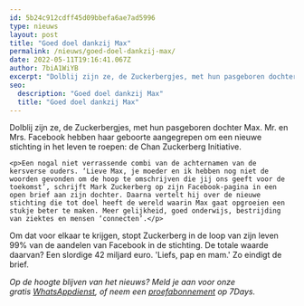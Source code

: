 ```yaml
---
id: 5b24c912cdff45d09bbefa6ae7ad5996
type: nieuws
layout: post
title: "Goed doel dankzij Max"
permalink: /nieuws/goed-doel-dankzij-max/
date: 2022-05-11T19:16:41.067Z
author: 7biA1WiYB
excerpt: "Dolblij zijn ze, de Zuckerbergjes, met hun pasgeboren dochter Max. Mr. en Mrs. Facebook hebben haar geboorte aangegrepen om een nieuwe stichting in het leven te roepen: de Chan Zuckerberg Initiative.  "
seo:
  description: "Goed doel dankzij Max"
  title: "Goed doel dankzij Max"
---
```

Dolblij zijn ze, de Zuckerbergjes, met hun pasgeboren dochter Max. Mr. en Mrs. Facebook hebben haar geboorte aangegrepen om een nieuwe stichting in het leven te roepen: de Chan Zuckerberg Initiative.  

    <p>Een nogal niet verrassende combi van de achternamen van de kersverse ouders. ‘Lieve Max, je moeder en ik hebben nog niet de woorden gevonden om de hoop te omschrijven die jij ons geeft voor de toekomst’, schrijft Mark Zuckerberg op zijn Facebook-pagina in een open brief aan zijn dochter. Daarna vertelt hij over de nieuwe stichting die tot doel heeft de wereld waarin Max gaat opgroeien een stukje beter te maken. Meer gelijkheid, goed onderwijs, bestrijding van ziektes en mensen ‘connecten’.</p>
<p>Om dat voor elkaar te krijgen, stopt Zuckerberg in de loop van zijn leven 99% van de aandelen van Facebook in de stichting. De totale waarde daarvan? Een slordige 42 miljard euro. 'Liefs, pap en mam.' Zo eindigt de brief.  </p>
<p><em>Op de hoogte blijven van het nieuws? Meld je aan voor onze gratis <a href="https://original.sevendays.nl/whatsapp" target="_blank">WhatsAppdienst</a>, of neem een <a href="https://abonneren.sevendays.nl/abonneren/abonnementen">proefabonnement</a> op 7Days.</em></p>  
